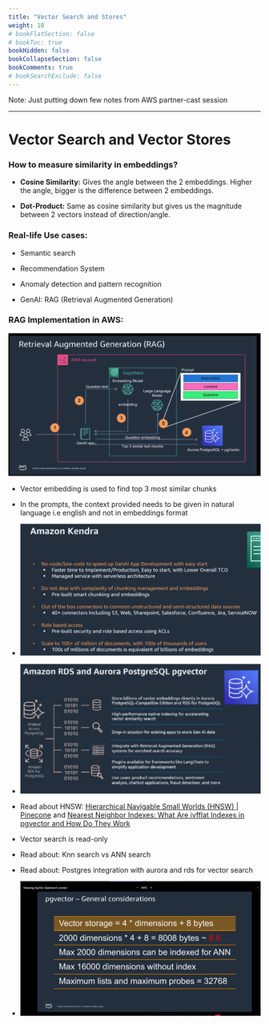 ```yaml
---
title: "Vector Search and Stores"
weight: 10
# bookFlatSection: false
# bookToc: true
bookHidden: false
bookCollapseSection: false
bookComments: true
# bookSearchExclude: false
---
```


Note: Just putting down few notes from AWS partner-cast session 

---

# Vector Search and Vector Stores

### How to measure similarity in embeddings?

- **Cosine Similarity:** Gives the angle between the 2 embeddings. Higher the angle, bigger is the difference between 2 embeddings. 

- **Dot-Product:** Same as cosine similarity but gives us the magnitude between 2 vectors instead of direction/angle. 

### Real-life Use cases:

- Semantic search

- Recommendation System

- Anomaly detection and pattern recognition

- GenAI: RAG (Retrieval Augmented Generation)

### RAG Implementation in AWS:

![](vector-store-and-search/2023-10-06-14-42-01-image.png)

- Vector embedding is used to find top 3 most similar chunks

- In the prompts, the context provided needs to be given in natural language i.e english and not in embeddings format

- ![](vector-store-and-search/2023-10-06-14-44-57-image.png)

- ![](vector-store-and-search/2023-10-06-14-48-43-image.png)

- Read about HNSW:  [Hierarchical Navigable Small Worlds (HNSW) | Pinecone](https://www.pinecone.io/learn/series/faiss/hnsw/) and [Nearest Neighbor Indexes: What Are ivfflat Indexes in pgvector and How Do They Work](https://www.timescale.com/blog/nearest-neighbor-indexes-what-are-ivfflat-indexes-in-pgvector-and-how-do-they-work/) 

- Vector search is read-only

- Read about: Knn search vs ANN search

- Read about: Postgres integration with aurora and rds for vector search

- ![](vector-store-and-search/2023-10-06-15-17-28-image.png)

